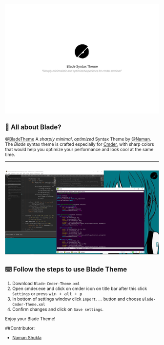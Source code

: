 ![Blade Logo](https://github.com/namanUIUC/Blade-Cmder-Theme/blob/master/BladePoster.png)

## 🔪 All about Blade?
[@BladeTheme](https://github.com/namanUIUC/Blade-Cmder-Theme)  A _sharply minimal_, _optimized_ Syntax Theme by [@Naman](http://github.com/namanUIUC). The _Blade_ syntax theme is crafted especially for [Cmder](http://cmder.net/), with sharp colors that would help you optimize your performance and look cool at the same time.

---
![Main ScreenShot](https://github.com/namanUIUC/Blade-Cmder-Theme/blob/master/Screenshot.png)
---

## ⌨️ Follow the steps to use Blade Theme
1. Download `Blade-Cmder-Theme.xml`
2. Open cmder.exe and click on cmder icon on title bar after this click `Settings` or press <kbd>win + alt + p</kbd>
3. In bottom of settings window click `Import...` button and choose `Blade-Cmder-Theme.xml`
4. Confirm changes and click on `Save settings`.


Enjoy your Blade Theme!

##Contributor:
- [Naman Shukla](http://twitter.com/hamidgreedy)


